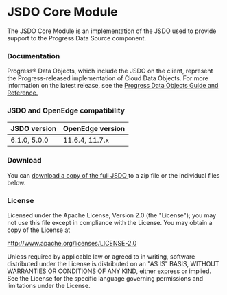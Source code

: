 # JSDO Core Module
The JSDO Core Module is an implementation of the JSDO used to provide support to the Progress Data Source component.

### Documentation
Progress® Data Objects, which include the JSDO on the client, represent the Progress-released implementation of Cloud Data Objects. For more information on the latest release, see the <a href="https://documentation.progress.com/output/pdo">Progress Data Objects Guide and Reference.</a>

### JSDO and OpenEdge compatibility
| JSDO version | OpenEdge version |
|----|----|
| 6.1.0, 5.0.0 | 11.6.4, 11.7.x |

### Download<a name="download"></a>
You can <a href="https://github.com/progress/JSDO/zipball/master">download a copy of the full JSDO </a> to a zip file or the individual files below.

### License
Licensed under the Apache License, Version 2.0 (the "License"); you may not use this file except in compliance with the License. You may obtain a copy of the License at

http://www.apache.org/licenses/LICENSE-2.0

Unless required by applicable law or agreed to in writing, software distributed under the License is distributed on an "AS IS" BASIS, WITHOUT WARRANTIES OR CONDITIONS OF ANY KIND, either express or implied. See the License for the specific language governing permissions and limitations under the License.
